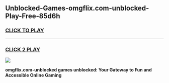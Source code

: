 
## Unblocked-Games-omgflix.com-unblocked-Play-Free-85d6h
<h3>
<a href="https://premium76.site?title=omgflix.com-unblocked&ref=18A1">CLICK TO PLAY</a></h3>
<hr>

<h3>
<a href="https://premium76.site?title=omgflix.com-unblocked&ref=18A1">CLICK 2 PLAY</a>
  
</h3>

<a href="https://premium76.site?title=omgflix.com-unblocked&ref=18A1"><img src="https://clearcache.store/games.png"></a>


**omgflix.com-unblocked games unblocked: Your Gateway to Fun and Accessible Online Gaming**
